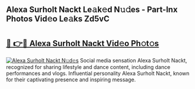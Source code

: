 ## Alexa Surholt Nackt Le𝚊k𝚎d N𝚞𝚍es - Part-Inx Photos Vid𝚎o Le𝚊ks Zd5vC

# <h2><a href="http://fb7zf75.evod.top/?m=Alexa+Surholt+Nackt">🔗 👉🔴 Alexa Surholt Nackt Vid𝚎o Ph𝚘t𝚘s</a></h2>

[![Alexa Surholt Nackt N𝚞d𝚎s](https://i.imgur.com/8V9OHl7.gif)](http://fb7zf75.evod.top/?m=Alexa+Surholt+Nackt)
Social media sensation Alexa Surholt Nackt, recognized for sharing lifestyle and dance content, including dance performances and vlogs. Influential personality Alexa Surholt Nackt, known for their captivating presence and inspiring message. 

